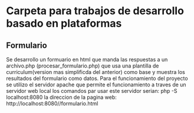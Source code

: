 # Carpeta para trabajos de desarrollo basado en plataformas
## Formulario 
Se desarrollo un formuario en html que manda las respuestas a un archivo.php (procesar_formulario.php) que usa una plantilla de curriculum(version mas simplificda del anterior) como base y muestra los resultados del formulario como datos.
Para el funcionamiento del proyecto se utilizo el servidor apache que permite el funcionamiento a traves de un servidor web local los comandos par usar este servidor serian:
  php -S localhost:8080
  la direccion de la pagina web:
  http://localhost:8080//formulario.html

